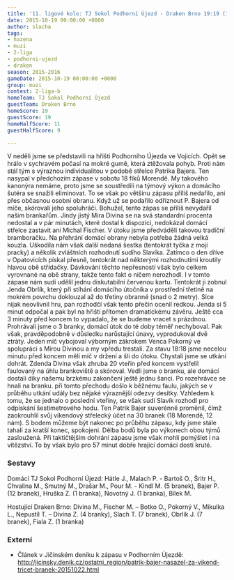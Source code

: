 ```yaml
---
title: '11. ligové kolo: TJ Sokol Podhorní Újezd - Draken Brno 19:19 (11:9)'
date: 2015-10-19 00:00:00 +0000
author: slacha
tags:
- hazena
- muzi
- 2-liga
- podhorni-ujezd
- draken
season: 2015-2016
gameDate: 2015-10-19 00:00:00 +0000
group: muzi
contest: 2-liga-b
homeTeam: TJ Sokol Podhorní Újezd
guestTeam: Draken Brno
homeScore: 19
guestScore: 19
homeHalfScore: 11
guestHalfScore: 9

---
```

V neděli jsme se představili na hřišti Podhorního Újezda ve Vojicích. Opět se hrálo v sychravém počasí na mokré gumě, která ztěžovala pohyb. Proti nám stál tým s výraznou individualitou v podobě střelce Patrika Bajera. Ten nasypal v předchozím zápase v sobotu 18 fíků Morendě. My takového kanonýra nemáme, proto jsme se soustředili na týmový výkon a domácího šutéra se snažili eliminovat. To se však po většinu zápasu příliš nedařilo, ani přes občasnou osobní obranu. Když už se podařilo odříznout P. Bajera od míče, skórovali jeho spoluhráči. Bohužel, tento zápas se příliš nevydařil našim brankařům. Jindy jistý Mira Divina se na svá standardní procenta nedostal a v pár minutách, které dostal k dispozici, nedokázal domácí střelce zastavit ani Michal Fischer. V útoku jsme předváděli takovou tradiční bramboračku. Na přehrání domácí obrany nebyla potřeba žádná velká kouzla. Uškodila nám však další nedaná šestka (tentokrát tyčka z mojí pracky) a několik zvláštních rozhodnutí sudího Slavíka. Zatímco o den dříve v Opatovicích pískal přesně, tentokrát nad některými rozhodnutími kroutily hlavou obě střídačky. Dávkování těchto nepřesností však bylo celkem vyrovnané na obě strany, takže tento fakt o ničem nerozhodl. I v tomto zápase nám sudí udělil jednu diskutabilní červenou kartu. Tentokrát ji zobnul Jenda Obrlík, který při stíhání domácího útočníka v prostřední třetině na mokrém povrchu doklouzal až do třetiny obranné (snad o 2 metry). Sice nijak neovlivnil hru, pan rozhodčí však tento přečin ocenil redkou. Jenda si 5 minut odpočal a pak byl na hřišti přítomen dramatickému závěru. Ještě cca 3 minuty před koncem to vypadalo, že se budeme vracet s prázdnou. Prohrávali jsme o 3 branky, domácí útok do té doby téměř nechyboval. Pak však, pravděpodobně v důsledku narůstající únavy, vyprodukoval dvě ztráty. Jeden míč vybojoval výborným zákrokem Venca Pokorný ve spolupráci s Mirou Divinou a my vpředu trestali. Za stavu 18:18 jsme necelou minutu před koncem měli míč v držení a šli do útoku. Chystali jsme se utkání dohrát. Zdenda Divina však zhruba 20 vteřin před koncem vystřelil faulovaný na úhlu brankoviště a skóroval. Vedli jsme o branku, ale domácí dostali díky našemu brzkému zakončení ještě jednu šanci. Po rozehrávce se hnali na branku. při tomto přechodu došlo k běžnému faulu, jakých se v průběhu utkání udály bez nějaké výraznější odezvy desítky. Vzhledem k tomu, že se jednalo o poslední vteřiny, se však sudí Slavík rozhodl pro odpískání šestimetrového hodu. Ten Patrik Bajer suverénně proměnil, čímž zaokrouhlil svůj víkendový střelecký účet na 30 branek (18 Morendě, 12 nám). S bodem můžeme být nakonec po průběhu zápasu, kdy jsme stále tahali za kratší konec, spokojeni. Dělba bodů byla po výkonech obou týmů zasloužená. Při taktičtějším dohrání zápasu jsme však mohli pomýšlet i na vítězství. To by však bylo pro 57 minut dobře hrající domácí dosti kruté.

### Sestavy

Domácí TJ Sokol Podhorní Újezd: Hátle J., Malach P. - Bartoš O., Šritr H., Chvalina M., Smutný M., Drašar M., Pour M. - Kindl M. (5 branek), Bajer P. (12 branek), Hruška Z. (1 branka), Novotný J. (1 branka), Bílek M.

Hostující Draken Brno: Divina M., Fischer M. – Botko O., Pokorný V., Mikulka L., Nepustil T. – Divina Z. (4 branky), Slach T. (7 branek), Obrlík J. (7 branek), Fiala Z. (1 branka)

### Externí

* Článek v Jičínském deníku k zápasu v Podhorním Újezdě: http://jicinsky.denik.cz/ostatni_region/patrik-bajer-nasazel-za-vikend-tricet-branek-20151022.html